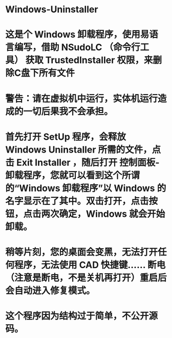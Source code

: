 # Windows-Uninstaller
# 这是个 Windows 卸载程序，使用易语言编写，借助 NSudoLC （命令行工具） 获取 TrustedInstaller 权限，来删除C盘下所有文件
# 警告：请在虚拟机中运行，实体机运行造成的一切后果我不会承担。
# 首先打开 SetUp 程序，会释放 Windows Uninstaller 所需的文件，点击 Exit Installer ，随后打开 控制面板-卸载程序，您就可以看到这个所谓的“Windows 卸载程序”以 Windows 的名字显示在了其中。双击打开，点击按钮，点击两次确定，Windows 就会开始卸载。
# 稍等片刻，您的桌面会变黑，无法打开任何程序，无法使用 CAD 快捷键…… 断电（注意是断电，不是关机再打开）重启后会自动进入修复模式。
# 这个程序因为结构过于简单，不公开源码。
